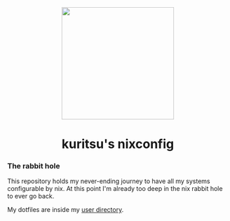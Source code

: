 <div align="center">
<img src="https://raw.githubusercontent.com/NixOS/nixos-artwork/refs/heads/master/logo/nix-snowflake-colours.svg" width="256px" height="256px"/>
<br>
<h1>kuritsu's nixconfig</h1>
</div>

### The rabbit hole

This repository holds my never-ending journey to have all my systems configurable by nix. At this point I'm already too deep in the nix rabbit hole to ever go back.

My dotfiles are inside my [user directory](https://github.com/mkuritsu/nixconfig/tree/main/users/kuritsu).
